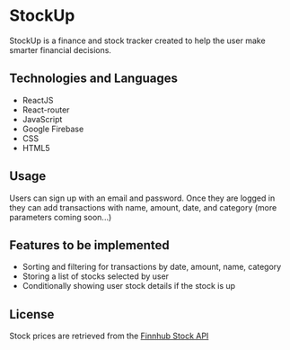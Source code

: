 # StockUp

StockUp is a finance and stock tracker created to help the user make smarter financial decisions.

## Technologies and Languages

- ReactJS
- React-router
- JavaScript
- Google Firebase
- CSS
- HTML5

## Usage

Users can sign up with an email and password. Once they are logged in they can add transactions with name, amount, date, and category (more parameters coming soon...)

## Features to be implemented

- Sorting and filtering for transactions by date, amount, name, category
- Storing a list of stocks selected by user
- Conditionally showing user stock details if the stock is up

## License

Stock prices are retrieved from the [Finnhub Stock API](https://finnhub.io/docs/api)

